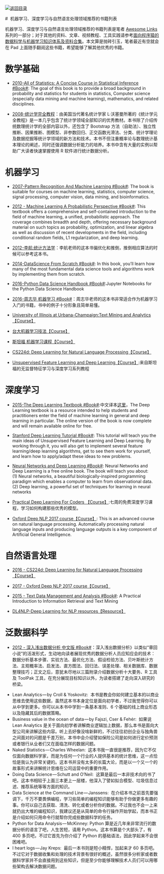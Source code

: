 [![返回目录](https://user-images.githubusercontent.com/5803001/38079637-ff0abcf0-3371-11e8-9b76-ad651620afc7.jpg)](https://github.com/wxyyxc1992/Awesome-Links)

#  机器学习、深度学习与自然语言处理领域推荐的书籍列表

机器学习、深度学习与自然语言处理领域推荐的书籍列表是笔者 [Awesome Links ](http://6me.us/qvPQ) 系列的一部分；对于其他的资料、文章、视频教程、工具实践请参考[面向程序猿的数据科学与机器学习知识体系及资料合集](http://6me.us/2qZiOD)。本文算是抛砖引玉，笔者最近有空就会在 Pad 上面随手翻阅这些书籍，希望能够了解其他优秀的书籍。

# 数学基础

* [2010-All of Statistics: A Concise Course in Statistical Inference #Book#](http://read.pudn.com/downloads158/ebook/702714/Larry%20Wasserman_ALL%20OF%20Statistics.pdf): The goal of this book is to provide a broad background in probability and statistics for students in statistics, Computer science (especially data mining and machine learning), mathematics, and related disciplines.

* [2008-统计学完全教程](https://drive.wps.cn/view/l/ea00dc2e829f41ec8fd7c5995c41bfc9)：由美国当代著名统计学家 L·沃塞曼所著的《统计学元全教程》是一本几乎包含了统计学领域全部知识的优秀教材。本书除了介绍传统数理统计学的全部内容以外，还包含了 Bootstrap 方法（自助法）、独立性推断、因果推断、图模型、非参数回归、正交函数光滑法、分类、统计学理论及数据挖掘等统计学领域的新方法和技术。本书不但注重概率论与数理统计基本理论的阐述，同时还强调数据分析能力的培养。本书中含有大量的实例以帮助广大读者快速掌握使用 R 软件进行统计数据分析。

# 机器学习

* [2007-Pattern Recognition And Machine Learning #Book#](https://book.douban.com/subject/2061116/): The book is suitable for courses on machine learning, statistics, computer science, signal processing, computer vision, data mining, and bioinformatics.

* [2012 - Machine Learning A Probabilistic Perspective #Book#](https://drive.wps.cn/view/l/8a5acb26d91f4008b425430eae8565fb): This textbook offers a comprehensive and self-contained introduction to the field of machine learning, a unified, probabilistic approach. The coverage combines breadth and depth, offering necessary background material on such topics as probability, optimization, and linear algebra as well as discussion of recent developments in the field, including conditional random fields, L1 regularization, and deep learning.

* [2012-李航:统计方法学](https://drive.wps.cn/view/l/ccfc95e5c9ba42db8cbcbb6507d85d1d)：李航老师的这本书偏优化和推倒，推倒相应算法的时候可以参考这本书。

- [2014-DataScience From Scratch #Book#](https://drive.wps.cn/view/l/5f44c391b0d74b798122ebb4655cad22): In this book, you’ll learn how many of the most fundamental data science tools and algorithms work by implementing them from scratch.

- [2016-Python Data Science Handbook #Book#](https://github.com/jakevdp/PythonDataScienceHandbook):Jupyter Notebooks for the Python Data Science Handbook

* [2016-周志华 机器学习 #Book#](https://drive.wps.cn/view/l/004e86e89e4347fcb1e10569a35295a3)：周志华老师的这本书非常适合作为机器学习入门的书籍，书中的例子十分形象且简单易懂。

- [University of Illinois at Urbana-Champaign:Text Mining and Analytics【Course】](https://zh.coursera.org/learn/text-mining)

- [台大机器学习技法【Course】](https://www.youtube.com/playlist?list=PLXVfgk9fNX2IQOYPmqjqWsNUFl2kpk1U2)

- [斯坦福 机器学习课程【Course】](https://zh.coursera.org/learn/machine-learning)

* [CS224d: Deep Learning for Natural Language Processing【Course】](http://cs224d.stanford.edu/syllabus.html)

* [Unsupervised Feature Learning and Deep Learning【Course】](http://ufldl.stanford.edu/wiki/index.php/UFLDL_Tutorial):来自斯坦福的无监督特征学习与深度学习系列教程

# 深度学习

* [2015-The Deep Learning Textbook #Book#](http://www.deeplearningbook.org/):中文译本[这里](https://exacity.github.io/deeplearningbook-chinese/Chapter1_introduction/)，The Deep Learning textbook is a resource intended to help students and practitioners enter the field of machine learning in general and deep learning in particular. The online version of the book is now complete and will remain available online for free.

* [Stanford Deep Learning Tutorial #Book#](http://deeplearning.stanford.edu/tutorial/): This tutorial will teach you the main ideas of Unsupervised Feature Learning and Deep Learning. By working through it, you will also get to implement several feature learning/deep learning algorithms, get to see them work for yourself, and learn how to apply/adapt these ideas to new problems.

* [Neural Networks and Deep Learning #Book#](http://neuralnetworksanddeeplearning.com/): Neural Networks and Deep Learning is a free online book. The book will teach you about: (1) Neural networks, a beautiful biologically-inspired programming paradigm which enables a computer to learn from observational data. (2) Deep learning, a powerful set of techniques for learning in neural networks

* [Practical Deep Learning For Coders 【Course】](http://course.fast.ai/index.html):七周的免费深度学习课程，学习如何构建那些优秀的模型。

* [Oxford Deep NLP 2017 course【Course】](https://github.com/oxford-cs-deepnlp-2017/lectures): This is an advanced course on natural language processing. Automatically processing natural language inputs and producing language outputs is a key component of Artificial General Intelligence.

# 自然语言处理

* [2016 - CS224d: Deep Learning for Natural Language Processing【Course】](http://cs224d.stanford.edu/syllabus.html)

- [2017 - Oxford Deep NLP 2017 course【Course】](https://github.com/oxford-cs-deepnlp-2017/lectures)

- [2015 - Text Data Management and Analysis #Book#](): A Practical Introduction to Information Retrieval and Text Mining

- [DL4NLP-Deep Learning for NLP resources【Resource】](https://github.com/andrewt3000/DL4NLP)

# 泛数据科学

* [2012 - 深入浅出数据分析 中文版 #Book#](https://drive.wps.cn/view/l/215ff72bda3f4054b1b7e50fc9a2ee30)：深入浅出数据分析》以类似“章回小说”的活泼形式，生动地向读者展现优秀的数据分析人员应知应会的技术：数据分析基本步骤、实验方法、最优化方法、假设检验方法、贝叶斯统计方法、主观概率法、启发法、直方图法、回归法、误差处理、相关数据库、数据整理技巧；正文之后，意犹未尽地以三篇附录介绍数据分析十大要务、R 工具及 ToolPak 工具，在充分展现目标知识以外，为读者搭建了走向深入研究的桥梁。

- Lean Analytics — by Croll & Yoskovitz:  本书是教会你如何建立基本的以商业思维去使用这些数据，虽然这本书本身定位是面向初学者，不过我觉得你可以从中学到更多。你可以从本书中学到一条基本准则、6 个基础的线上商业形态以及隐藏其后的数据策略。
- Business value in the ocean of data — by Fajszi, Cser & Fehér:  如果说 Lean Analytics 是关于面向初学者讲解商业逻辑加上数据，那么本书是面向大型公司来讲解这些内容。听上去好像没啥新鲜的，不过往往初创企业与独角兽之间面对的问题是千差万别，本书中会介绍譬如保险公司是如何进行定价预测或者银行从业者们又在面临怎样的数据问题。
- Naked Statistics — Charles Wheelan:  这本书我一直很是推荐，因为它不仅仅面向数据科学家，而是为任何一个行业的人提供基本的统计思维，这一点恰恰是我认为非常关键的。这本书并没有太多的长篇大论，而是以一个又一个的故事形式来讲解统计思维在公司运营中的重要作用。
- Doing Data Science — Schutt and O’Neil:  这算是最后一本非技术向的书了吧，这本书相较于上面三本更上一层楼，他深入了譬如拟合模型、垃圾信息过滤、推荐系统等等方面的知识。
- Data Science at the Command Line — Janssens:  在介绍本书之前首先要强调下，千万不要畏惧编程，学习些简单的编程知识能够有助于你做更多有趣的事。你可以自己去获取、清洗、转化或者分析你的数据。不过我也不会一上来就扔出大堆的编程知识，我建议还是从简单的命令行操作开始学起，而本书正是介绍如何只用命令行就帮你完成些数据科学的任务。
- Python for Data Analysis — McKinney: Python 算是近几年来非常流行的数据分析的语言了吧，人生苦短，请用 Python。这本书算是个大部头了，有 400 多页吧，不过它首先为你介绍了 Python 的基础语法，因此学起来不会很困难吧。
- I heart logs — Jay Kreps:  最后一本书则是短小精悍，加起来才 60 多页吧。不过它对于数据收集和处理的技术背景有很好的概述，虽然很多分析家或者数据科学家并不会直接用到这些知识，但是至少你能够理解技术人员们可以用哪些架构去解决数据问题。
